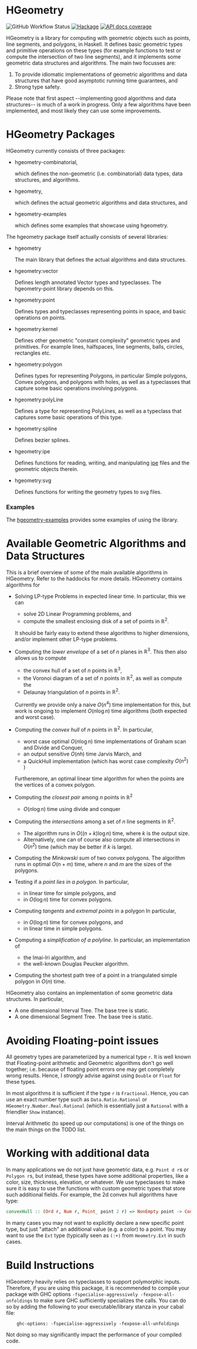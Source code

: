 # HGeometry

![GitHub Workflow Status](
https://img.shields.io/github/actions/workflow/status/noinia/hgeometry/gettested.yml?branch=master)
[![Hackage](https://img.shields.io/hackage/v/hgeometry.svg?color=success)](https://hackage.haskell.org/package/hgeometry)
[![API docs coverage](https://img.shields.io/endpoint?url=https%3A%2F%2Fnoinia.github.io%2Fhgeometry%2Fhaddock_badge.json)](https://noinia.github.io/hgeometry/haddocks)

HGeometry is a library for computing with geometric objects such as
points, line segments, and polygons, in Haskell. It defines basic
geometric types and primitive operations on these types (for example
functions to test or compute the intersection of two line segments),
and it implements some geometric data structures and algorithms. The
main two focusses are:

1. To provide idiomatic implementations of geometric algorithms and
   data structures that have good asymptotic running time guarantees,
   and
2. Strong type safety.

Please note that first aspect --implementing good algorithms and data
structures-- is much of a work in progress. Only a few algorithms have
been implemented, and most likely they can use some improvements.

# HGeometry Packages

HGeometry currently consists of three packages:

* hgeometry-combinatorial,

  which defines the non-geometric (i.e. combinatorial) data types,
  data structures, and algorithms.

* hgeometry,

  which defines the actual geometric algorithms and data structures,
  and

* hgeometry-examples

  which defines some examples that showcase using hgeometry.

The hgeometry package itself actually consists of several libraries:

* hgeometry

  The main library that defines the actual algorithms and data
  structures.

* hgeometry:vector

  Defines length annotated Vector types and typeclasses. The
  hgeometry-point library depends on this.

* hgeometry:point

  Defines types and typeclasses representing points in space, and
  basic operations on points.

* hgeometry:kernel

  Defines other geometric "constant complexity" geometric types and
  primitives. For example lines, halfspaces, line segments, balls,
  circles, rectangles etc.

* hgeometry:polygon

  Defines types for representing Polygons, in particular Simple polygons,
  Convex polygons, and polygons with holes, as well as a typeclasses
  that capture some basic operations involving polygons.

* hgeometry:polyLine

  Defines a type for representing PolyLines, as well as a typeclass
  that captures some basic operations of this type.

* hgeometry:spline

  Defines bezier splines.


* hgeometry:ipe

  Defines functions for reading, writing, and manipulating
  [ipe](http://ipe.otfried.org) files and the geometric objects
  therein.

* hgeometry:svg

  Defines functions for writing the geometry types to svg files.

### Examples

The [hgeometry-examples](hgeometry-examples) provides some examples of
using the library.

# Available Geometric Algorithms and Data Structures

This is a brief overview of some of the main available algorithms in
HGeometry. Refer to the haddocks for more details. HGeometry contains
algorithms for

* Solving LP-type Problems in expected linear time. In particular,
  this we can

  - solve 2D Linear Programming problems, and
  - compute the smallest enclosing disk of a set of points in
    $\mathbb{R}^2$.

  It should be fairly easy to extend these algorithms to higher
  dimensions, and/or implement other LP-type problems.

* Computing the *lower envelope* of a set of $n$ planes in $\mathbb{R}^3$. This
  then also allows us to compute

  - the convex hull of a set of $n$ points in $\mathbb{R}^3$,
  - the Voronoi diagram of a set of $n$ points in $\mathbb{R}^2$, as
    well as compute the
  - Delaunay triangulation of $n$ points in $\mathbb{R}^2$.

  Currently we provide only a naive $O(n^4)$ time implementation for
  this, but work is ongoing to implement $O(n\log n)$ time algorithms
  (both expected and worst case).

* Computing the *convex hull* of $n$ points in $\mathbb{R}^2$. In particular,

  - worst case optimal $O(n\log n)$ time implementations of Graham
    scan and Divide and Conquer,
  - an output sensitive $O(nh)$ time Jarvis March, and
  - a QuickHull implementation (which has worst case complexity $O(n^2)$ )

  Furtheremore, an optimal linear time algorithm for when the points
  are the vertices of a convex polygon.

* Computing the *closest pair* among $n$ points in $\mathbb{R}^2$

    - $O(n\log n)$ time using divide and conquer

* Computing the *intersections* among a set of $n$ line segments in
  $\mathbb{R}^2$.

  - The algorithm runs in $O((n+k)\log n)$ time, where
    $k$ is the output size.
  - Alternatively, one can of course also compute all intersections in
    $O(n^2)$ time (which may be better if $k$ is large).

* Computing the *Minkowski sum* of two convex polygons. The algorithm runs in
  optimal $O(n+m)$ time, where $n$ and $m$ are the sizes of the polygons.

* Testing if a *point lies in a polygon*. In particular,

    - in linear time for simple polygons, and
    - in $O(\log n)$ time for convex polygons.

* Computing *tangents* and *extremal points* in a polygon In particular,

  - in $O(\log n)$ time for convex polygons, and
  - in linear time in simple polygons.

* Computing a *simplification of a polyline*. In particular, an implementation
  of

  - the Imai-Iri algorithm, and
  - the well-known Douglas Peucker algorithm.

* Computing the shortest path tree of a point in a triangulated simple
  polygon in $O(n)$ time.

HGeometry also contains an implementation of some geometric data
structures. In particular,

* A one dimensional Interval Tree. The base tree is static.
* A one dimensional Segment Tree. The base tree is static.


# Avoiding Floating-point issues

All geometry types are parameterized by a numerical type `r`. It is
well known that Floating-point arithmetic and Geometric algorithms
don't go well together; i.e. because of floating point errors one may
get completely wrong results. Hence, I *strongly* advise against using
`Double` or `Float` for these types.

In most algorithms it is sufficient if the type `r` is
`Fractional`. Hence, you can use an exact number type such as
`Data.Ratio.Rational` or `HGeometry.Number.Real.Rational` (which is
essentially just a `Rational` with a friendlier `Show` instance).

Interval Arithmetic (to speed up our computations) is one of the
things on the main things on the TODO list.


# Working with additional data

In many applications we do not just have geometric data, e.g. `Point d
r`s or `Polygon r`s, but instead, these types have some additional
properties, like a color, size, thickness, elevation, or whatever. We
use typeclasses to make sure it is easy to use the functions with
custom geometric types that store such additional fields. For example,
the 2d convex hull algorithms have type:

```haskell
convexHull :: (Ord r, Num r, Point_ point 2 r) => NonEmpty point -> ConvexPolygon point
```

In many cases you may not want to explicitly declare a new specific
point type, but just "attach" an additional value (e.g. a color) to a
point. You may want to use the `Ext` type (typically seen as `(:+)`
from `Heometry.Ext` in such cases.


# Build Instructions

HGeometry heavily relies on typeclasses to support polymorphic
inputs. Therefore, if you are using this package, it is recommended to
compile your package with GHC options `-fspecialise-aggressively
-fexpose-all-unfoldings` to make sure GHC sufficiently specializes the
calls. You can do so by adding the following to your
executable/library stanza in your cabal file:


```cabal
    ghc-options: -fspecialise-aggressively -fexpose-all-unfoldings
```

Not doing so may significantly impact the performance of your compiled
code.
